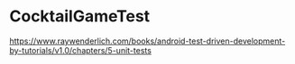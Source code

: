 # CocktailGameTest
https://www.raywenderlich.com/books/android-test-driven-development-by-tutorials/v1.0/chapters/5-unit-tests
